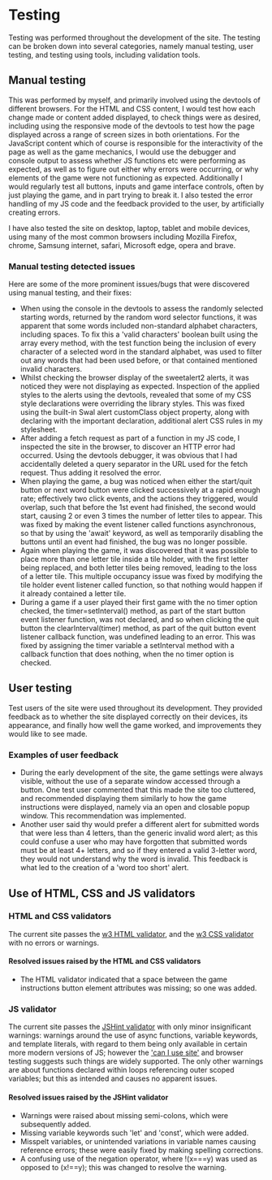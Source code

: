 # Testing
Testing was performed throughout the development of the site. The testing can be broken down into several categories, namely manual testing, user testing, and testing using tools, including validation tools.

## Manual testing
This was performed by myself, and primarily involved using the devtools of different browsers. For the HTML and CSS content, I would test how each change made or content added displayed, to check things were as desired, including using the responsive mode of the devtools to test how the page displayed across a range of screen sizes in both orientations. For the JavaScript content which of course is responsible for the interactivity of the page as well as the game mechanics, I would use the debugger and console output to assess whether JS functions etc were performing as expected, as well as to figure out either why errors were occurring, or why elements of the game were not functioning as expected. Additionally I would regularly test all buttons, inputs and game interface controls, often by just playing the game, and in part trying to break it. I also tested the error handling of my JS code and the feedback provided to the user, by artificially creating errors.

I have also tested the site on desktop, laptop, tablet and mobile devices, using many of the most common browsers including Mozilla Firefox, chrome, Samsung internet, safari, Microsoft edge, opera and brave.

### Manual testing detected issues
Here are some of the more prominent issues/bugs that were discovered using manual testing, and their fixes:
- When using the console in the devtools to assess the randomly selected starting words, returned by the random word selector functions, it was apparent that some words included non-standard alphabet characters, including spaces. To fix this a 'valid characters' boolean built using the array every method, with the test function being the inclusion of every character of a selected word in the standard alphabet, was used to filter out any words that had been used before, or that contained mentioned invalid characters.
- Whilst checking the browser display of the sweetalert2 alerts, it was noticed they were not displaying as expected. Inspection of the applied styles to the alerts using the devtools, revealed that some of my CSS style declarations were overriding the library styles. This was fixed using the built-in Swal alert customClass object property, along with declaring with the important declaration, additional alert CSS rules in my stylesheet.
- After adding a fetch request as part of a function in my JS code, I inspected the site in the browser, to discover an HTTP error had occurred. Using the devtools debugger, it was obvious that I had accidentally deleted a query separator in the URL used for the fetch request. Thus adding it resolved the error.
- When playing the game, a bug was noticed when either the start/quit button or next word button were clicked successively at a rapid enough rate; effectively two click events, and the actions they triggered, would overlap, such that before the 1st event had finished, the second would start, causing 2 or even 3 times the number of letter tiles to appear. This was fixed by making the event listener called functions asynchronous, so that by using the 'await' keyword, as well as temporarily disabling the buttons until an event had finished, the bug was no longer possible.
- Again when playing the game, it was discovered that it was possible to place more than one letter tile inside a tile holder, with the first letter being replaced, and both letter tiles being removed, leading to the loss of a letter tile. This multiple occupancy issue was fixed by modifying the tile holder event listener called function, so that nothing would happen if it already contained a letter tile.
- During a game if a user played their first game with the no timer option checked, the timer=setInterval() method, as part of the start button event listener function, was not declared, and so when clicking the quit button the clearInterval(timer) method, as part of the quit button event listener callback function, was undefined leading to an error. This was fixed by assigning the timer variable a setInterval method with a callback function that does nothing, when the no timer option is checked.

## User testing
Test users of the site were used throughout its development. They provided feedback as to whether the site displayed correctly on their devices, its appearance, and finally how well the game worked, and improvements they would like to see made.

### Examples of user feedback
- During the early development of the site, the game settings were always visible, without the use of a separate window accessed through a button. One test user commented that this made the site too cluttered, and recommended displaying them similarly to how the game instructions were displayed, namely via an open and closable popup window. This recommendation was implemented.
- Another user said thy would prefer a different alert for submitted words that were less than 4 letters, than the generic invalid word alert; as this could confuse a user who may have forgotten that submitted words must be at least 4+ letters, and so if they entered a valid 3-letter word, they would not understand why the word is invalid. This feedback is what led to the creation of a 'word too short' alert.

## Use of HTML, CSS and JS validators

### HTML and CSS validators
The current site passes the [w3 HTML validator](https://validator.w3.org/nu/), and the [w3 CSS validator](https://jigsaw.w3.org/css-validator/) with no errors or warnings.

#### Resolved issues raised by the HTML and CSS validators
- The HTML validator indicated that a space between the game instructions button element attributes was missing; so one was added.

### JS validator
The current site passes the [JSHint validator](https://jshint.com/) with only minor insignificant warnings: warnings around the use of async functions, variable keywords, and template literals, with regard to them being only available in certain more modern versions of JS; however the ['can I use site'](https://caniuse.com/) and browser testing suggests such things are widely supported. The only other warnings are about functions declared within loops referencing outer scoped variables; but this as intended and causes no apparent issues.

#### Resolved issues raised by the JSHint validator
- Warnings were raised about missing semi-colons, which were subsequently added.
- Missing variable keywords such 'let' and 'const', which were added.
- Misspelt variables, or unintended variations in variable names causing reference errors; these were easily fixed by making spelling corrections.
- A confusing use of the negation operator, where !(x===y) was used as opposed to (x!==y); this was changed to resolve the warning.
